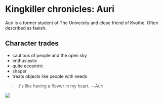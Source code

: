 # Kingkiller chronicles: Auri
Auri is a former student of The University and close friend of Kvothe. Often described as faeish.
## Character trades
* cautious of people and the open sky
* enthusiastic 
* quite eccentric
* shaper
* treats objects like people with needs
> It's like having a flower in my heart. ―Auri
<img src="https://live.staticflickr.com/7581/15870125925_14ef9c9bff_b.jpg">